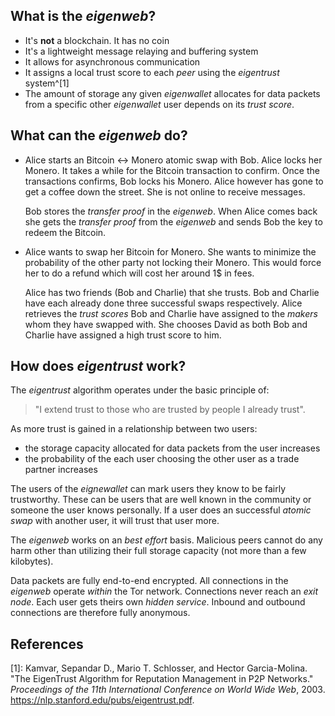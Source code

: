 ## What is the _eigenweb_?

- It's **not** a blockchain. It has no coin
- It's a lightweight message relaying and buffering system
- It allows for asynchronous communication
- It assigns a local trust score to each _peer_ using the _eigentrust_
  system^[1]
- The amount of storage any given _eigenwallet_ allocates for data packets from
  a specific other _eigenwallet_ user depends on its _trust score_.

## What can the _eigenweb_ do?

- Alice starts an Bitcoin $\leftrightarrow$ Monero atomic swap with Bob. Alice
  locks her Monero. It takes a while for the Bitcoin transaction to confirm. Once
  the transactions confirms, Bob locks his Monero. Alice however has gone to get
  a coffee down the street. She is not online to receive messages.
  
  Bob stores the _transfer proof_ in the _eigenweb_. When Alice comes back she gets
  the _transfer proof_ from the _eigenweb_ and sends Bob the key to redeem the Bitcoin.
  
- Alice wants to swap her Bitcoin for Monero. She wants to minimize the probability of the other party not locking their Monero. This would force her to do a refund which will cost her around 1$ in fees.
  
  Alice has two friends (Bob and Charlie) that she trusts. Bob and Charlie have each already done three successful swaps respectively. Alice retrieves the _trust scores_ Bob and Charlie have assigned to the _makers_ whom they have swapped with. She chooses David as both Bob and Charlie have assigned a high trust score to him.

## How does _eigentrust_ work?

The _eigentrust_ algorithm operates under the basic principle of:
> "I extend trust to those who are trusted by people I already trust".

As more trust is gained in a relationship between two users:
- the storage capacity allocated for data packets from the user increases
- the probability of the each user choosing the other user as a trade partner increases

The users of the _eignewallet_ can mark users they know to be
fairly trustworthy. These can be users that are well known in the community or
someone the user knows personally. If a user does an successful _atomic swap_ with another user, it will trust that
user more.

The _eigenweb_ works on an _best effort_ basis. Malicious peers cannot do any
harm other than utilizing their full storage capacity (not more than a few
kilobytes).

Data packets are fully end-to-end encrypted. All connections in the _eigenweb_
operate _within_ the Tor network. Connections never reach an _exit node_. Each user gets theirs own _hidden service_.
Inbound and outbound connections are therefore fully anonymous.

## References

[1]: Kamvar, Sepandar D., Mario T. Schlosser, and Hector Garcia-Molina. "The
EigenTrust Algorithm for Reputation Management in P2P Networks." _Proceedings of
the 11th International Conference on World Wide Web_, 2003.
https://nlp.stanford.edu/pubs/eigentrust.pdf.
